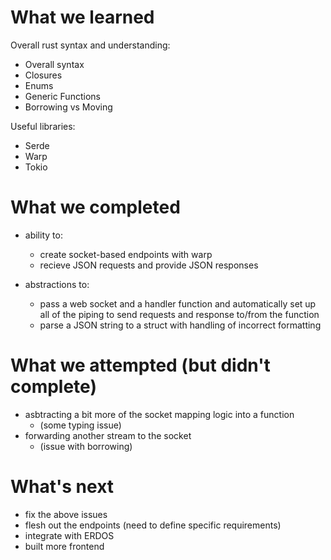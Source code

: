 # What we learned

Overall rust syntax and understanding:
- Overall syntax
- Closures
- Enums
- Generic Functions
- Borrowing vs Moving

Useful libraries:
- Serde
- Warp
- Tokio

# What we completed

- ability to:
  - create socket-based endpoints with warp
  - recieve JSON requests and provide JSON responses

- abstractions to:
  - pass a web socket and a handler function and automatically 
    set up all of the piping to send requests and response to/from 
    the function
  - parse a JSON string to a struct with handling of incorrect 
    formatting

# What we attempted (but didn't complete)

- asbtracting a bit more of the socket mapping logic into a function
  - (some typing issue)
- forwarding another stream to the socket
  - (issue with borrowing)

# What's next

- fix the above issues
- flesh out the endpoints (need to define specific requirements)
- integrate with ERDOS
- built more frontend